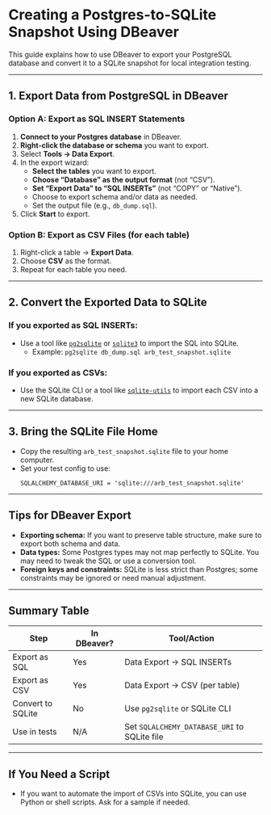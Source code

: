 # Creating a Postgres-to-SQLite Snapshot Using DBeaver

This guide explains how to use DBeaver to export your PostgreSQL database and convert it to a SQLite snapshot for local
integration testing.

---

## 1. Export Data from PostgreSQL in DBeaver

### Option A: Export as SQL INSERT Statements

1. **Connect to your Postgres database** in DBeaver.
2. **Right-click the database or schema** you want to export.
3. Select **Tools → Data Export**.
4. In the export wizard:
    - **Select the tables** you want to export.
    - **Choose “Database” as the output format** (not “CSV”).
    - **Set “Export Data” to “SQL INSERTs”** (not “COPY” or “Native”).
    - Choose to export schema and/or data as needed.
    - Set the output file (e.g., `db_dump.sql`).
5. Click **Start** to export.

### Option B: Export as CSV Files (for each table)

1. Right-click a table → **Export Data**.
2. Choose **CSV** as the format.
3. Repeat for each table you need.

---

## 2. Convert the Exported Data to SQLite

### If you exported as SQL INSERTs:

- Use a tool like [`pg2sqlite`](https://github.com/dumblob/pg2sqlite) or [`sqlite3`](https://www.sqlite.org/cli.html) to
  import the SQL into SQLite.
    - Example: `pg2sqlite db_dump.sql arb_test_snapshot.sqlite`

### If you exported as CSVs:

- Use the SQLite CLI or a tool like [
  `sqlite-utils`](https://sqlite-utils.datasette.io/en/stable/cli.html#importing-csv-files) to import each CSV into a
  new SQLite database.

---

## 3. Bring the SQLite File Home

- Copy the resulting `arb_test_snapshot.sqlite` file to your home computer.
- Set your test config to use:
  ```
  SQLALCHEMY_DATABASE_URI = 'sqlite:///arb_test_snapshot.sqlite'
  ```

---

## Tips for DBeaver Export

- **Exporting schema:** If you want to preserve table structure, make sure to export both schema and data.
- **Data types:** Some Postgres types may not map perfectly to SQLite. You may need to tweak the SQL or use a conversion
  tool.
- **Foreign keys and constraints:** SQLite is less strict than Postgres; some constraints may be ignored or need manual
  adjustment.

---

## Summary Table

| Step              | In DBeaver? | Tool/Action                                  |
|-------------------|-------------|----------------------------------------------|
| Export as SQL     | Yes         | Data Export → SQL INSERTs                    |
| Export as CSV     | Yes         | Data Export → CSV (per table)                |
| Convert to SQLite | No          | Use `pg2sqlite` or SQLite CLI                |
| Use in tests      | N/A         | Set `SQLALCHEMY_DATABASE_URI` to SQLite file |

---

## If You Need a Script

- If you want to automate the import of CSVs into SQLite, you can use Python or shell scripts. Ask for a sample if
  needed.
